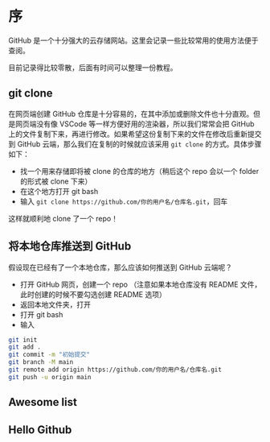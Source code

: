 # 序

GitHub 是一个十分强大的云存储网站。这里会记录一些比较常用的使用方法便于查阅。

目前记录得比较零散，后面有时间可以整理一份教程。

## git clone

在网页端创建 GitHub 仓库是十分容易的，在其中添加或删除文件也十分直观。但是网页端没有像 VSCode 等一样方便好用的渲染器，所以我们常常会把 GitHub 上的文件复制下来，再进行修改。如果希望这份复制下来的文件在修改后重新提交到 GitHub 云端，那么我们在复制的时候就应该采用 `git clone` 的方式。具体步骤如下：

- 找一个用来存储即将被 clone 的仓库的地方（稍后这个 repo 会以一个 folder 的形式被 clone 下来）
- 在这个地方打开 git bash
- 输入 `git clone https://github.com/你的用户名/仓库名.git`，回车

这样就顺利地 clone 了一个 repo！

## 将本地仓库推送到 GitHub

假设现在已经有了一个本地仓库，那么应该如何推送到 GitHub 云端呢？

- 打开 GitHub 网页，创建一个 repo （注意如果本地仓库没有 README 文件，此时创建的时候不要勾选创建 README 选项）
- 返回本地文件夹，打开
- 打开 git bash
- 输入 
```bash
git init
git add .
git commit -m "初始提交"
git branch -M main
git remote add origin https://github.com/你的用户名/仓库名.git
git push -u origin main
```

## Awesome list

## Hello Github
